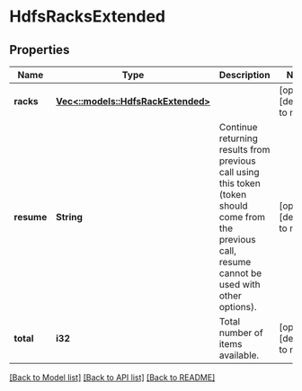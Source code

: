 # HdfsRacksExtended

## Properties
Name | Type | Description | Notes
------------ | ------------- | ------------- | -------------
**racks** | [**Vec<::models::HdfsRackExtended>**](HdfsRackExtended.md) |  | [optional] [default to null]
**resume** | **String** | Continue returning results from previous call using this token (token should come from the previous call, resume cannot be used with other options). | [optional] [default to null]
**total** | **i32** | Total number of items available. | [optional] [default to null]

[[Back to Model list]](../README.md#documentation-for-models) [[Back to API list]](../README.md#documentation-for-api-endpoints) [[Back to README]](../README.md)


